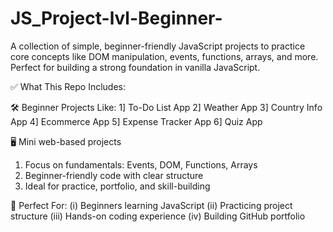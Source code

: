 # JS_Project-lvl-Beginner-
A collection of simple, beginner-friendly JavaScript projects to practice core concepts like DOM manipulation, events, functions, arrays, and more. Perfect for building a strong foundation in vanilla JavaScript.    

✅ What This Repo Includes:

🛠️ Beginner Projects Like:
1] To-Do List App
2] Weather App
3] Country Info App
4] Ecommerce App
5] Expense Tracker App
6] Quiz App

🖥️ Mini web-based projects
1) Focus on fundamentals: Events, DOM, Functions, Arrays
2) Beginner-friendly code with clear structure
3) Ideal for practice, portfolio, and skill-building

🌱 Perfect For:
(i) Beginners learning JavaScript
(ii) Practicing project structure
(iii) Hands-on coding experience
(iv) Building GitHub portfolio
